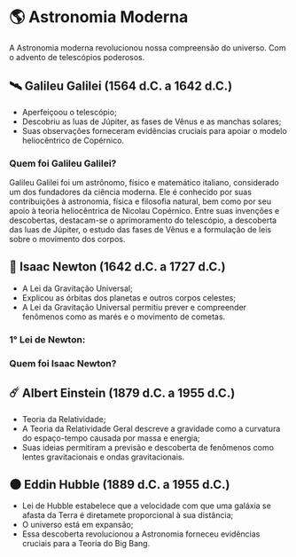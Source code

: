 # 🌎 Astronomia Moderna

A Astronomia moderna revolucionou nossa compreensão do universo. Com o advento de telescópios poderosos.

## 🛰️ Galileu Galilei (1564 d.C. a 1642 d.C.)

- Aperfeiçoou o telescópio;
- Descobriu as luas de Júpiter, as fases de Vênus e as manchas solares;
- Suas observações forneceram evidências cruciais para apoiar o modelo heliocêntrico de Copérnico. 

### Quem foi Galileu Galilei?

Galileu Galilei foi um astrônomo, físico e matemático italiano, considerado um dos fundadores da ciência moderna. Ele é conhecido por suas contribuições à astronomia, física e filosofia natural, bem como por seu apoio à teoria heliocêntrica de Nicolau Copérnico. Entre suas invenções e descobertas, destacam-se o aprimoramento do telescópio, a descoberta das luas de Júpiter, o estudo das fases de Vênus e a formulação de leis sobre o movimento dos corpos. 

## 🍎 Isaac Newton (1642 d.C. a 1727 d.C.)

- A Lei da Gravitação Universal;
- Explicou as órbitas dos planetas e outros corpos celestes;
- A Lei da Gravitação Universal permitiu prever e compreender fenômenos como as marés e o movimento de cometas.


### 1° Lei de Newton:

### Quem foi Isaac Newton?

## ☄️ Albert Einstein (1879 d.C. a 1955 d.C.)
 
- Teoria da Relatividade;
- A Teoria da Relatividade Geral descreve a gravidade como a curvatura do espaço-tempo causada por massa e energia;
- Suas ideias permitiram a previsão e descoberta de fenômenos como lentes gravitacionais e ondas gravitacionais.

## 🌑 Eddin Hubble (1889 d.C. a 1955 d.C.)

- Lei de Hubble estabelece que a velocidade com que uma galáxia se afasta da Terra é diretamete proporcional à sua distância;
- O universo está em expansão;
- Essa descoberta revolucionou a Astronomia forneceu evidências cruciais para a Teoria do Big Bang.

